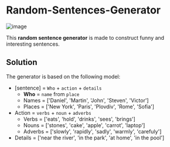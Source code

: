 # Random-Sentences-Generator

![image](https://user-images.githubusercontent.com/114098743/208356932-eb2cad84-7a40-4118-ac0b-9e078c2c267d.png)

This **random sentence generator** is made to construct funny and interesting sentences.

## Solution

The generator is based on the following model:

* [sentence] = `Who` + `action` + `details`
   *  **Who** = `name` from `place`
   *  Names = ['Daniel', 'Martin', 'John', 'Steven', 'Victor']
   *  Places = ['New York', 'Paris', 'Plovdiv', 'Rome', 'Sofia']
* Action = `verbs` + `noun` + `adverbs` 
   * Verbs = ['eats', 'hold', 'drinks', 'sees', 'brings']
   * Nouns = ['stones', 'cake', 'apple', 'carrot', 'laptop']
   * Adverbs = ['slowly', 'rapidly', 'sadly', 'warmly', 'carefuly']
* Details = ['near the river', 'in the park', 'at home', 'in the pool']

